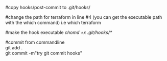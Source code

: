 <p>#copy hooks/post-commit to .git/hooks/</p>

<p>#change the path for terraform in line #4
(you can get the executable path with the which command)
i.e which terraform</p>

<p>#make the hook executable
<em>chomd +x .git/hooks/*</em></p>

<p>#commit from commandline <br/>
 git add . </br>
 git commit -m"try git commit hooks"</p> 